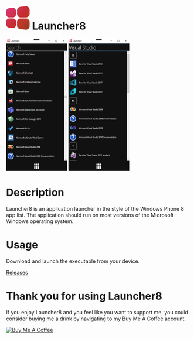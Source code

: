 # <img src="https://raw.githubusercontent.com/jetspiking/Launcher8/main/Screenshots/Launcher8.png" width="64" height="64"> Launcher8

<img src="https://raw.githubusercontent.com/jetspiking/Launcher8/main/Screenshots/Launcher8_0.png" width="166" height="360"> <img src="https://raw.githubusercontent.com/jetspiking/Launcher8/main/Screenshots/Launcher8_1.png" width="166" height="360">

# Description
Launcher8 is an application launcher in the style of the Windows Phone 8 app list. The application should run on most versions of the Microsoft Windows operating system.

# Usage
Download and launch the executable from your device.

[Releases](https://github.com/jetspiking/Launcher8/releases/tag/1.0.0)

# Thank you for using Launcher8
If you enjoy Launcher8 and you feel like you want to support me, you could consider buying me a drink by navigating to my Buy Me A Coffee account.

<a href="https://www.buymeacoffee.com/DustinHendriks" target="_blank"><img src="https://cdn.buymeacoffee.com/buttons/default-orange.png" alt="Buy Me A Coffee" height="41" width="174"></a>
